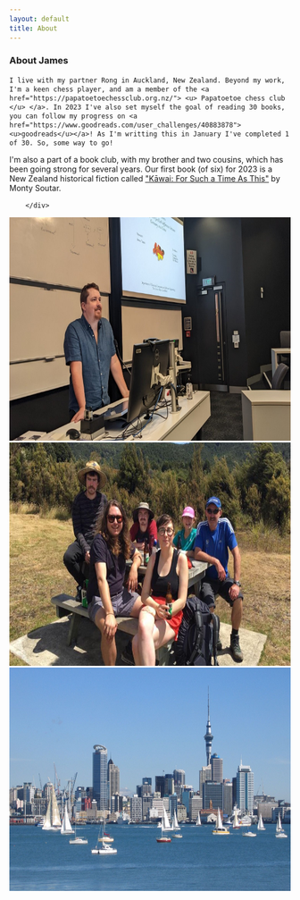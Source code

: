 ```yaml
---
layout: default
title: About
---
```

<!-- style="font-weight:bold" -->
<h3 class="mb-3">About James</h3>



<div class="container-fluid">
    <div class="row mb-4">
        <div class="col-sm-6 ">

    I live with my partner Rong in Auckland, New Zealand. Beyond my work, I'm a keen chess player, and am a member of the <a href="https://papatoetoechessclub.org.nz/"> <u> Papatoetoe chess club </u> </a>. In 2023 I've also set myself the goal of reading 30 books, you can follow my progress on <a href="https://www.goodreads.com/user_challenges/40883878"> <u>goodreads</u></a>! As I'm writting this in January I've completed 1 of 30. So, some way to go!

I'm also a part of a book club, with my brother and two cousins, which has been going strong for several years. Our first book (of six) for 2023 is a New Zealand historical fiction called <a href="https://www.goodreads.com/book/show/75564756-k-wai"><u>"Kāwai: For Such a Time As This"</u></a> by Monty Soutar. 

        </div>
 

  <div class="col-sm-6 ">
 
 <div id="carouselExampleSlidesOnly" class="carousel slide" data-ride="carousel">
  <div class="carousel-inner">
    <div class="carousel-item active">
    <div class="container">
      <img class="d-block w-100" src="imgs\profile_lecture.jpg" style="height:400px !important;" alt="First slide">
      <!-- <div class="carousel-caption d-none d-md-block">
    <h5 style="background-color:white;">University of Auckland - 2022</h5>
  </div> -->
    </div>
    </div>
    <div class="carousel-item">
    <div class="container">
      <img class="d-block w-100" src="imgs\profile_hiking.jpg" style="height:400px !important;" alt="Second slide">
      <!-- <div class="carousel-caption d-none d-md-block">
    <h5 style="background-color:white;">Family hike on the Kepler track, Fiordland, NZ</h5>
  </div> -->
    </div>
    </div>
    <div class="carousel-item">
    <div class="container">
      <img class="d-block w-100" src="imgs\profile_auckland.jpg" style="height:400px !important;" alt="Third slide">
       <!-- <div class="carousel-caption d-none d-md-block">
    <h5 style="background-color:white;">Auckland city harbour</h5>
  </div> -->
    </div>
  </div>


  </div>
</div>
</div>
</div>
<!-- style="width:400px !important;" -->